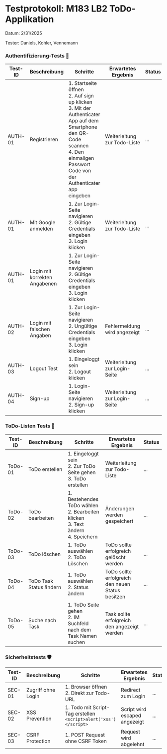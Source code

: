 
# Testprotokoll: M183 LB2 ToDo-Applikation
Datum: 2/31/2025

Tester: Daniels, Kohler, Vennemann

### Authentifizierung-Tests 🔑

| Test-ID | Beschreibung | Schritte | Erwartetes Ergebnis | Status |
|---------|--------------|----------|---------------------|---------|
| AUTH-01 | Registrieren  | 1. Startseite öffnen<br>2. Auf sign up klicken<br>3. Mit der Authenticater App auf dem Smartphone den QR-Code scannen<br>4. Den einmaligen Passwort Code von der Authenticater app eingeben| Weiterleitung zur Todo-Liste | ... |
| AUTH-01 | Mit Google anmelden | 1. Zur Login-Seite navigieren<br>2. Gültige Credentials eingeben<br>3. Login klicken | Weiterleitung zur Todo-Liste | ... |
| AUTH-01 | Login mit korrekten Angabenen | 1. Zur Login-Seite navigieren<br>2. Gültige Credentials eingeben<br>3. Login klicken | 
| AUTH-02 | Login mit falschen Angaben | 1. Zur Login-Seite navigieren<br>2. Ungültige Credentials eingeben<br>3. Login klicken | Fehlermeldung wird angezeigt | ... |
| AUTH-03 | Logout Test | 1. Eingeloggt sein<br>2. Logout klicken | Weiterleitung zur Login-Seite | ... |
| AUTH-04 | Sign-up | 1. Login-Seite navigieren<br>2. Sign-up klicken | Weiterleitung zur Login-Seite | ... |


### ToDo-Listen Tests 📝

| Test-ID | Beschreibung | Schritte | Erwartetes Ergebnis | Status |
|---------|--------------|----------|---------------------|---------|
| ToDo-01 | ToDo erstellen | 1. Eingeloggt sein<br>2. Zur ToDo Seite gehen<br>3. ToDo erstellen | Weiterleitung zur Todo-Liste | ... |
| ToDo-02 | ToDo bearbeiten | 1. Bestehendes ToDo wählen<br>2. Bearbeiten klicken<br>3. Text ändern<br>4. Speichern | Änderungen werden gespeichert | ... |
| ToDo-03 | ToDo löschen | 1. ToDo auswählen<br>2. ToDo Löschen | ToDo sollte erfolgreich gelöscht werden | ... |
| ToDo-04 | ToDo Task Status ändern | 1. ToDo auswählen<br>2. Status ändern | ToDo sollte erfolgreich den neuen Status besitzen | ... |
| ToDo-05 | Suche nach Task | 1. ToDo Seite gehen<br>2. IM Suchfeld nach dem Task Namen suchen | Task sollte erfolgreich den angezeigt werden | ... |



### Sicherheitstests 🛡️

| Test-ID | Beschreibung | Schritte | Erwartetes Ergebnis | Status |
|---------|--------------|----------|---------------------|---------|
| SEC-01 | Zugriff ohne Login | 1. Browser öffnen<br>2. Direkt zur Todo-URL | Redirect zum Login | ... |
| SEC-02 | XSS Prevention | 1. Todo mit Script-Tag erstellen<br>`<script>alert('xss')</script>` | Script wird escaped angezeigt | ... |
| SEC-03 | CSRF Protection | 1. POST Request ohne CSRF Token | Request wird abgelehnt | ... |
